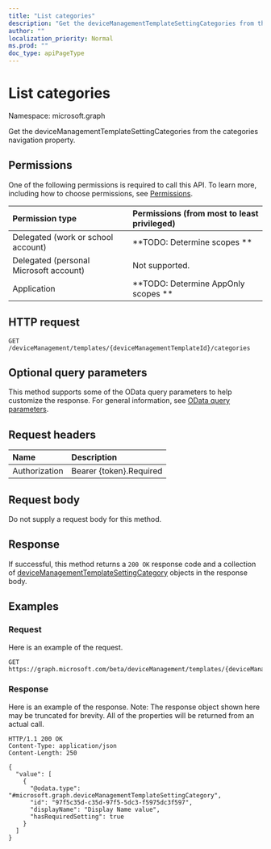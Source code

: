 ```yaml
---
title: "List categories"
description: "Get the deviceManagementTemplateSettingCategories from the categories navigation property."
author: ""
localization_priority: Normal
ms.prod: ""
doc_type: apiPageType
---
```


# List categories

Namespace: microsoft.graph

Get the deviceManagementTemplateSettingCategories from the categories navigation property.

## Permissions
One of the following permissions is required to call this API. To learn more, including how to choose permissions, see [Permissions](/concepts/permissions-reference.md).

|Permission type|Permissions (from most to least privileged)|
|:---|:---|
|Delegated (work or school account)|**TODO: Determine scopes **|
|Delegated (personal Microsoft account)|Not supported.|
|Application|**TODO: Determine AppOnly scopes **|

## HTTP request
<!-- {
  "blockType": "ignored"
}
-->
``` http
GET /deviceManagement/templates/{deviceManagementTemplateId}/categories
```

## Optional query parameters
This method supports some of the OData query parameters to help customize the response. For general information, see [OData query parameters](/graph/query-parameters).

## Request headers
|Name|Description|
|:---|:---|
|Authorization|Bearer {token}.Required|

## Request body
Do not supply a request body for this method.

## Response
If successful, this method returns a `200 OK` response code and a collection of [deviceManagementTemplateSettingCategory](../resources/devicemanagementtemplatesettingcategory.md) objects in the response body.

## Examples

### Request
Here is an example of the request.
<!-- {
  "blockType": "request",
  "name": "get_devicemanagementtemplatesettingcategory"
}
-->
``` http
GET https://graph.microsoft.com/beta/deviceManagement/templates/{deviceManagementTemplateId}/categories
```

### Response
Here is an example of the response. Note: The response object shown here may be truncated for brevity. All of the properties will be returned from an actual call.
<!-- {
  "blockType": "response",
  "truncated": true,
  "@odata.type": "collection(microsoft.graph.devicemanagementtemplatesettingcategory)"
}
-->
``` http
HTTP/1.1 200 OK
Content-Type: application/json
Content-Length: 250

{
  "value": [
    {
      "@odata.type": "#microsoft.graph.deviceManagementTemplateSettingCategory",
      "id": "97f5c35d-c35d-97f5-5dc3-f5975dc3f597",
      "displayName": "Display Name value",
      "hasRequiredSetting": true
    }
  ]
}
```

